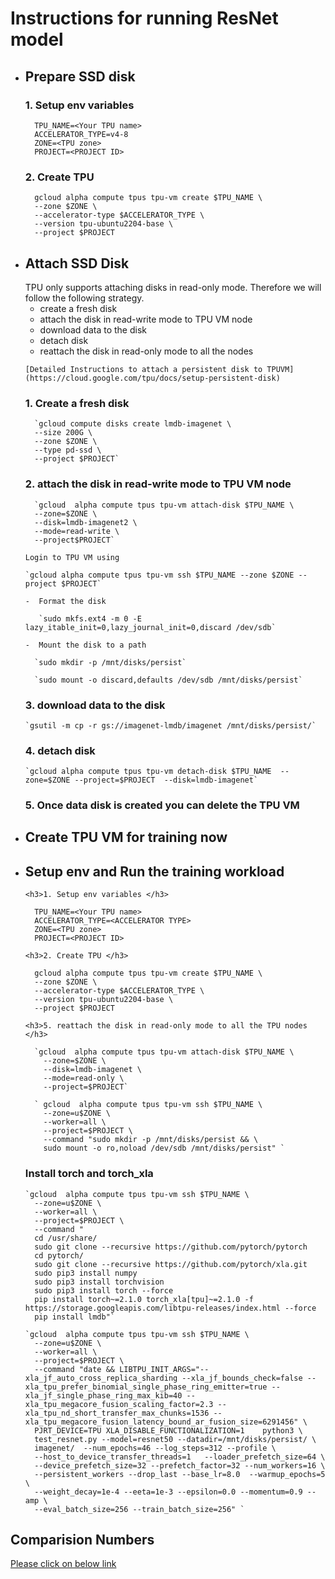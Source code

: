 <h1> Instructions for running ResNet model </h1>


- <h2> Prepare SSD disk </h2>

  <h3>1. Setup env variables </h3>

        TPU_NAME=<Your TPU name>
        ACCELERATOR_TYPE=v4-8
        ZONE=<TPU zone>
        PROJECT=<PROJECT ID>

  <h3>2. Create TPU </h3>

        gcloud alpha compute tpus tpu-vm create $TPU_NAME \
        --zone $ZONE \
        --accelerator-type $ACCELERATOR_TYPE \ 
        --version tpu-ubuntu2204-base \
        --project $PROJECT

- <h2> Attach SSD Disk </h2>
   TPU only supports attaching disks in read-only mode. Therefore we will follow
   the following strategy.

     - create a fresh disk 
     - attach the disk in read-write mode to TPU VM node
     - download data to the disk 
     - detach disk
     - reattach the disk in read-only mode to all the nodes

      [Detailed Instructions to attach a persistent disk to TPUVM](https://cloud.google.com/tpu/docs/setup-persistent-disk)
  <h3>1. Create a fresh disk </h3>

        `gcloud compute disks create lmdb-imagenet \
        --size 200G \
        --zone $ZONE \
        --type pd-ssd \
        --project $PROJECT`
  <h3>2. attach the disk in read-write mode to TPU VM node </h3>

        `gcloud  alpha compute tpus tpu-vm attach-disk $TPU_NAME \
        --zone=$ZONE \
        --disk=lmdb-imagenet2 \
        --mode=read-write \
        --project$PROJECT`

      Login to TPU VM using

      `gcloud alpha compute tpus tpu-vm ssh $TPU_NAME --zone $ZONE --project $PROJECT`

      -  Format the disk
         
         `sudo mkfs.ext4 -m 0 -E lazy_itable_init=0,lazy_journal_init=0,discard /dev/sdb`

      -  Mount the disk to a path

        `sudo mkdir -p /mnt/disks/persist`
      
        `sudo mount -o discard,defaults /dev/sdb /mnt/disks/persist`


  <h3>3. download data to the disk </h3>

      `gsutil -m cp -r gs://imagenet-lmdb/imagenet /mnt/disks/persist/`

  <h3>4. detach disk </h3>

      `gcloud alpha compute tpus tpu-vm detach-disk $TPU_NAME  --zone=$ZONE --project=$PROJECT  --disk=lmdb-imagenet`


  <h3>5. Once data disk is created you can delete the TPU VM </h3>

- <h2> Create TPU VM for training now </h2>

- <h2> Setup env and Run the training workload </h2>

      <h3>1. Setup env variables </h3>

        TPU_NAME=<Your TPU name>
        ACCELERATOR_TYPE=<ACCELERATOR TYPE>
        ZONE=<TPU zone>
        PROJECT=<PROJECT ID>

      <h3>2. Create TPU </h3>

        gcloud alpha compute tpus tpu-vm create $TPU_NAME \
        --zone $ZONE \
        --accelerator-type $ACCELERATOR_TYPE \ 
        --version tpu-ubuntu2204-base \
        --project $PROJECT

      <h3>5. reattach the disk in read-only mode to all the TPU nodes </h3>

        `gcloud  alpha compute tpus tpu-vm attach-disk $TPU_NAME \
          --zone=$ZONE \
          --disk=lmdb-imagenet \
          --mode=read-only \
          --project=$PROJECT`

        ` gcloud  alpha compute tpus tpu-vm ssh $TPU_NAME \
          --zone=u$ZONE \
          --worker=all \
          --project=$PROJECT \
          --command "sudo mkdir -p /mnt/disks/persist && \
          sudo mount -o ro,noload /dev/sdb /mnt/disks/persist" `

    <h3> Install torch and torch_xla </h3>

      `gcloud  alpha compute tpus tpu-vm ssh $TPU_NAME \
        --zone=u$ZONE \
        --worker=all \
        --project=$PROJECT \
        --command "
        cd /usr/share/
        sudo git clone --recursive https://github.com/pytorch/pytorch
        cd pytorch/
        sudo git clone --recursive https://github.com/pytorch/xla.git
        sudo pip3 install numpy
        sudo pip3 install torchvision
        sudo pip3 install torch --force
        pip install torch~=2.1.0 torch_xla[tpu]~=2.1.0 -f https://storage.googleapis.com/libtpu-releases/index.html --force
        pip install lmdb"`

      `gcloud  alpha compute tpus tpu-vm ssh $TPU_NAME \
        --zone=u$ZONE \
        --worker=all \
        --project=$PROJECT \
        --command "date && LIBTPU_INIT_ARGS="--xla_jf_auto_cross_replica_sharding --xla_jf_bounds_check=false --xla_tpu_prefer_binomial_single_phase_ring_emitter=true --xla_jf_single_phase_ring_max_kib=40 --xla_tpu_megacore_fusion_scaling_factor=2.3 --xla_tpu_nd_short_transfer_max_chunks=1536 --xla_tpu_megacore_fusion_latency_bound_ar_fusion_size=6291456" \
        PJRT_DEVICE=TPU XLA_DISABLE_FUNCTIONALIZATION=1    python3 \
        test_resnet.py --model=resnet50 --datadir=/mnt/disks/persist/ \
        imagenet/  --num_epochs=46 --log_steps=312 --profile \
        --host_to_device_transfer_threads=1   --loader_prefetch_size=64 \
        --device_prefetch_size=32 --prefetch_factor=32 --num_workers=16 \
        --persistent_workers --drop_last --base_lr=8.0  --warmup_epochs=5 \
        --weight_decay=1e-4 --eeta=1e-3 --epsilon=0.0 --momentum=0.9 --amp \
        --eval_batch_size=256 --train_batch_size=256" `


<h2> Comparision Numbers </h2>

[Please click on below link](https://viewer.diagrams.net/?tags=%7B%7D&highlight=0000ff&edit=_blank&layers=1&nav=1&title=resnetnumbers.drawio#R7LzZtqNI0i74NHXZazEPlwIJIcQ8wx2jmGcQ8PTtrr0zMiKy8q86fXFOdXfFihWxxUbgbm7D95mb%2BT9wvt3vUzQUSp9mzT8wJN3%2FgV%2F%2FgWEogVHgP3jl%2BLrCYMjXhddUpt83%2FXnBKs%2Fs%2B%2BIft61lms2%2F3Lj0fbOUw68Xk77rsmT55Vo0Tf3719vyvvn1rUP0yv5ywUqi5q9XvTJdiu9ZkMif18WsfBV%2FvBlFvn%2FTRn%2Fc%2FH1hLqK0f%2F90Cb%2F9A%2Benvl%2B%2Bfmp3Pmug8P6Qy9f3hL%2F57Y%2BBTVm3%2FDtfGJs46cSbTQa7nuYhiRXy%2BX99P2WLmvV7wt%2BDXY4%2FJADGPcAfy%2FYjKm7LpqUEApKjOGv0fi6Xsu%2FA7%2BN%2BWfoW3NDAX3BRUr%2Bmfu1Svm%2F6Cfw%2BzfJobZafnnBpyhf85tIP4Go0D18LmJd7BsbMfV54%2BeMq8scV%2BKhoif6BX74%2BYsLQvf6B8aXLaeYbed5f%2FQX8US2nuDkv8FMD%2FxFO%2FhKA%2F68l6WcI%2BGEpnOZmuCbhr3h6JTk3zHExCZ4X7mHUzqVjwyS4ID1RaKYmqE2AWYYY6tTRXip130ss7gTRSF61aSCoaat3ZRHkwyYe5T0nJQS59e%2BrGR1wOTDuJB4xz48UVdIvGXwGV88WXq90NtvxE8dX3cv1md3PLGZbfdZYEu8wXPPDmQE3k10F%2FsXjkrleLvzF1n2Lf8M5XlhBgLO7hD0DfnG5Pu4Xx7tcuMtelvCOi1JHHGdcLvX19pTB59djN4PL7XK5W8rlNYPHcdX%2F1mfIgsJT%2B3lWdefEDycYcK1GwCS5yKI%2B0hJE6cS7rmuTeV2ZkyH2r8uIgD6RDcoheNXNkU8oe1ih7q9Ya6dbt3UpjZOd39FkmCNN6zVrPEWb46Z%2BiNPYTIJXhNpH%2BBzj4CnHDeTXg7vmZBgEb4l525ZSYwgEx9syy7SHNOP55i8YSpU%2BiTvcPm8o8G3nBm5c6XOowbPws%2B%2BDXJFxuE7WOecHeSL7%2BbXwSHYmq6viavT1YvB3HJb6JE9yfu8C8BZ13LHssqkRmDzHDtPMGy73avKrnoNHUCfUoGTxYhb8esvocYi%2FHuPdJGnuaFbPmiRRbkK4bRidT7LSiSn4g2Yj4j7RuJfX8q77G9ZqvtzgOdnGQ5KtbTOM98Lw2dD1dfCGlDI6M5gTQXQ7UWJJsmjoh5bG%2B5eIOPaZrBh11uTXvIQsSkqKdH2%2FbBj9nCyX6LeHbIKVfRNZCCUcPpIKioS5Xs%2F9hXc0HefrpkvJ6TndTOHCg9mGPc%2F8h2NFzdfs0SmWau%2F2SBpjpOCXMcxLFyW9ZvhI0T23eJM7NDuaYnrPMExfpc%2FYQ5e0PespTxLgf75k0%2Bj5Ps6vW4xSWdVTovlqlPBr4ODvkq8sTqKbmCTQtsJlXbeNJdfpfICPtDqiUObnEuPQQg%2FMp1OPIggjoukHQdMVv0ElpKgOrIRQ4%2BiybamzNqeGGfeX4%2FFeAleOJtlt9buQNx71mh1om0h6jGq8SeYum7dpWdPJQ5ZZU219fpNDBZtLB3xvxXVdT9MVITC1iicoyw3fcujXRf8g8svqGcaCs3gRxSp%2BrusKrARFs4RBULzziNe5kpXFPctyD%2BVXolbDigMZxY8TU7NcV1XwQPR4ZtEF0UPylfkRadpn46ZZ5DN7PE3DUMv0UGMxrd5N4Woeoo9zr5ePaRPiaI1IpcAANFOGMvKgVgZsMg1EvK1ZkgFvzJn2VHuysHToKuhPunyNlHk3wO0b9cTicIGOD%2BlChi5l4SBmHcQY4dZ24s7kvvse1AjYdDk89iZWaWZDpZY9Y4bMvhbv6ct3q8TjDT%2FTeUFFsUk9KKPZZeFylChUufe4Z1s8zayTx%2BS9wMhkdMOVTtYcGk8lf%2Bs0tEko1wjD8UnqyNaYSZ9QMTcGgZQbNC09u7ijj3W6qZnD0K8joNshTDNqMcXmut33HBgy1BIMJzXGre4fY63DF%2FAPGw1%2BtpnRrjo8UvA0h29FnZVD2q%2FX53oH4q7ATG6EDOCzGNPrw5vSFbxzHMdtBrd57aHQNEWNm1q8kFjbHNNKsqbTsKJV%2Ba3x7fXmPpHjDCaWqu6Vp5DkHegzHBL2Xg4r5fAjJ59bDVSS6x7smsj3ZYiCDlHl%2BFWvvnXtTU8xfG%2BC9gZFIqybqHQP3ZJ5P6DkEnxxrVBKy8HkOAs4wHjTxTOhvJz04SQ5Fs40Lt13y5gIna7l6m8TzZB3yc%2BB8sUjhHLCY%2FHoOCBtOYRPpJSKgJo9gd%2FMWXh5JxpQ%2BVTrLBna8NUUqRWJVRPJ%2FAPes5AU9BBy%2FmKOl0WG82jKLWI9X1mpYonviRgmZydGogdJcRp64OCPkEZpOO1y7INvHgl9lmW5UqwkLjZPDtqtu6%2Fca5CfNng%2BDyfH9NLKID0MN1glYPCSrV7jKSdmT9Zo1Gu%2F12l5o%2BMeIpjLyj3z5XLasvDJYX%2FGDiuoqj2hAFXwao2RPm%2F1PUtlbPY4GvJNeHZYoMdGwkHho2E0nmsNyhI%2B988apXn6PhzxjnC94Kqvw2JHB1Xt4QxxGGzkaPG25RbVyTsZzZk%2FbOCzOKWHujaZwBCb27UFKsIataXtydyYjXmya%2B5LGnuUGk0eK1xifPdv9sYdqTnX5sgffo9tZpeLe5nNE0VmcYci%2B0NPMI2b8XgCiyY%2BvRIouK2EiVTtodjh%2FuAuOK4wNFYQDXQG8LnQ802fyEVCxEKyup57Tm4SKbByTog3bKVJSZJpIDA8XnCBCZ2zkR%2B57x2%2BTm1TzRtbTUWMRaEfW9I8MpYwoyBju%2BOhcqLAF66%2BGaw36a4mlbpqZCg9gf%2B469CvBCvUE19BMh3GNZJo2Mx67e%2BOTqDpY2JcHJq7ZRYh9MFxTuqqvsI3myxPxaK6pQ9B3AcBgCTpXqnqh5CR6HroqrYcIZa9QrPqXvVFSgBMwO2%2BmV%2BobDS4erl0pr%2BbZqC0rWMQVDTITPJy4gHFRb1HUtEpKknpUHIkq95O8SOrHiTlzDoZAO3m6iKTH7tW5jAAmTAKOMcjLmRLJtJQ7iqCArhFkHc8nB0%2Fny1VRGQpwffXQhy5TCZVnGRzz24ahDcnnZ4HTyW7c2DJcmjWBg1ODXIo0Ph%2BxxinmVeVDSi6EbjRO2oUHz1Mx1PPKElUs5%2FaXB9PucylO5dU07GwNU44Bp6LOlMHK058JLu%2Fg7B5T4dfEYI%2Bkh%2FDkIsdn3Fv6CtfXSU7EvtpGNNkTKHFm2kyBwced2XhsFVb136QOBDxSezhB6YcDvWdzM5eI9PSog%2BfJ1MH4wsJNZVX5G2Nk0syKSiyKN%2BeSH5Jss05AF7WAgkjpRSo93KXX%2BKzjgCYA%2B6httcr80i%2BooZyxw7EWE1mO9BVOhp9parlrKQcT0d%2FJCde1%2FsvO3aS9PnxTcJ0J1DFFmUpSNsjdFGMWYl%2Bbcoa90W53DCGoEk9pUIeZ98jy%2BoPZn3F1%2B6cUgw37yjb9J0vQ8PMCVNKJ0ApaVSPu72mnjcJCBI9FO1UbPUMIPZNAogZzJKGgKu3NnFeNGPtpLwhdx3PU58h4eKu3mGjikzTRA9ceB6xdtvdhsVGHITUNteb1tqS5Li4GyjxziLJo%2FOBqSmSW0wtgA4k7KaW7VLS0wBKpe%2BWDp03srBpOCQxQ4jGc4wvZbWW9VNbfWjSo0sAjeS0RqBan8yiqW6L0EZqZnaqalPlgkXg6hNkKW1vgrTpdaZ%2BYC10wyBESMcu8x3qIfh%2Bft%2BPVPKpu37rvI8siY7OHiuF4gDRX2cqnYIXfdmfMB610pJETLich8yksfxxLyrQJkHbrat83%2BNKLmOSnjXLaoV3BBWdIOa9%2BHp5zqzL8mYh4cpQZHszrJ64sa%2FWV82YC5piJBiTJyRhHtaprN4kNl79pQbu2JI7jiUmbq6CKE4psyBl2bl0XZnSPSXI8LnI1SDgF5x8L9jW5GaV9hfkI71Vz5QSysASn6zPECAgZpT1fNqDS%2BlgQcc1i7X7zdj4ZDBrea8sh1KPI%2BEtfCVjLNlY3EmxDHz54DtqddHQf%2FowhtomXBAV3%2Beks1ymMGnZ2lgzvAvCCCS50GuR5u%2FnKVzuh66PWg%2F0NCVGtIlnpoQA0jtYPDgMjNBrGP1KkkVs75GytJJLPk%2BZOstJprCqOd3JuK8BUuRt0t2Yu%2FJj4E81aCH23b4QzAIxGX1POjC%2F5jBnoZOuVb%2F5dUR6UcbulDX7%2FkIWFu3IqxEaZ6TL7O5j%2FHoUmJa%2B3UGUmsurXPrXPKcHe2Of8XGGMy7QRJtVVgdRR4OO62pi0fYy%2Bmav6obd2HruTcfunnmK9NC3GL3J6gdNg6C%2FrMNmbxVBavWEX7crv3UQzKHyZK8rHqE5DvWqjLdDXZlksqc7lgxpp6Qktcbv0x5oH2UTv5nb5irU3mYk02G%2B%2FAfjid2lNRdalwMEefJbbUv6g0r6Tjg8mTlQfO3WVTfFC%2B4j0Ou8S0%2FuiPy92N0KbLeE1huB0CCj5H2WcPas0EYZo9CmvKqlpdmDMESl%2B4OQTLrAHCRZa2OhXw9lrQq7N6za8YHRpjb%2BGL0ylFcz5e1XS09Eo01iD62sawcyHBgXOh2kxqSnvi1Pudge18Q7CPyWB2XazaO8jdttYHGv6qtZLm06xUN8ZxygUueJYXcN2%2FYTPYC8NawPn5DtDYQPoBeqfrQsXpORIliaIz1mK3Scdah96Z5%2BeIpZNjVJPMQdQB582TkDoeIgYEI%2FYgu8peThDjiQzyYl9sTyW8gnNUa%2FJra14oolwHd9oqG3RA%2BTU6mZLyuOTVbOOxj6K4Vglkoi1qRIpXlSgGeq47s5%2B0E%2BlN12iioP1M%2BrKaaxZoRNwue87VWurUZau1JyZM4H%2Bixswc8GGZLAmrgYs2ZcOtzFStnUyIn3%2FeaoN8HdzBahqwen6T2bVd0QhtO8aqbyrijVcg8SYCZnOVmRJmW5JzOTFnq6hg7PhHSm2rMOLrj%2Bqilrq1XxgAkBrjRFT0cqRPO9Lk1W5ND2jELrNIOk7H28NMWPjgbLdr%2BayFg%2BU4ihquhpEqVAYDbweHr3fBE6pVjCUSOq2i30AwYO%2FOlDzJ%2FuHZk0InmzgCR1QLm4F%2FZMKwSQ05plCUmzyMimKY8gF5oozTTfz1xbTpWlCSIZryU961aduXuMB5e5iU0uDJIhqaHwlUkzu6BUZvHB6fn7%2FYYrM5G3tIh0v4fewfcKUsxfXXOe1eMWI4mWNEBsnYP7LkTUwF5v4SOhwqjMmVY2%2Fe39NvKFmV5nmCKhSDJ1buJhkizq7D6ddbpbLSaiUmpa1EF7cqssHZ5XeREcVjKK0jrGeb%2Bwm1V57kofshLQ8VQ7DnALFXmo9W0xmPYeJIZrr56alOuhDEFpiLE2GxjdNkvm0G6VA5rFSQiMKacM3HQGUb%2BTa6HShcQGbjIVOH06m7eCLOUSk0iSeBeBNzc0Ka7mzl6f6w0bEmKz6%2Bjd5TindFQ%2BVRBzxcXZytSt9M%2BFfAvNtomk%2BoTYgl%2B6CZARRNB4AX1dnCdFiJZzIbmbIPT80whuQi8MRnC593fODC7PXuDM6FLWd46LuMi5X7jLhaury%2BOTjgtgOg78uUc6%2BHS5HNzrk44zlKCf4S%2Bu0v1lOJeLdNl5mI578Irj%2FT99Br%2BP5QoYEJlGTKSLGKNp2uWi4GJp6jqCIIyPTeEKYCDFZhNYSZLNYyRUsEih0mzryPodBFK44STbW%2FgTPdjlDoY08qTrYrwqVng0CQeJrGe0JEuS66JATlVVAXEduTQgVChkEzvt%2FTsMV5EvoohcgQPvKjy2JcjGfD%2Fbcx23ltft8tIGKzVcz70v07jXRHK%2FFtBQDjJhMCbLlVJPiSYEsKYdppkgojsHKAV%2BrVxixyBJb7sYZjHTqBsv7SY3Jd4CD6nL9pErrffcvDcRKi9DwTqAu1QSvj%2FkMYrjXshOZzTQT3HD40p9vR8c75HW5rM9Bp5o%2BNFIvYXxHTyEcPEGl8jbx83SFWrxpji6n%2FGCUAruj%2BhNiruTZPmeobVqUGiWYnn4muozx7Y5JhYwf3OWHoFhIL0GMYLHeuMUX7DJHOqzo2lZR4n%2ByWafzN07UIBICR28Q1lkD8WS9CjqTgPeZ2edLebAqo%2F14gpNcUQ5D1aUOgvnvSdFCMmKfi2KLAGc1GvnWDT1IdrEc8Hi5205lmSLTaAtz9fquunrSBLElggGS4GTn2v6qvlWz5l%2BxEazEmV53o0FmCyGzkeuwwiGLLIVrFMPZq63p1L427z5MoaANeB7uXH9gENJUhIEyPWWZzmuVXXSEQvpUY7vYaHh%2BSrL5oLJV67iekC07QWD8%2BaIT455YUZpmvVfn%2Flw3hEbzJsBJv689Pz4Pk6pPs2D4YHe9%2BXr%2F4SV%2Fb%2F0GZ3ciTBwb0qUzHHl5X7K8eymP9LyGl%2FenHN%2F9TOpEIOLqkntJxX2Vi4u1z9lzdLw%2BWZdXrxbAImvkYpPvXExnl7xvskrJSHTw%2BCMyCrf9XWhSKR%2FXAQj4suzrsDH2%2BtxaYKA5%2Bm2SinqdrnxzRj3PEzy4dHixXD5dbF9XRRNAT7arswPj0WRPoKWvi2Ucrf1O6tt%2FokcgaLcZ5%2F%2BYgOTHPSfn5HYKe40%2BpYuAfd0cEdA18rsGfzZWJs6NRh9Ko7vY8eHiFOEsazwmcq7d2TbV8%2BZrNmMjkIdIFvPQ03gDAeM5BV8qj%2FzHtb%2BOT0rD22CM9Gul3enkC%2FWdtC7kaungbSiWO2D7wqrPzV0oB5ZmT6P28W5t%2BM6X6O59WQtj4PgvencG4lCdYrh3PAK5lra9%2B3KDfbffJuL5jvPebE7uplA%2Fu5xDmyUmc2VMSKsWYVyb8B2VMGNgzuQrdImeR6HXRioP%2FsUAfiU5%2BDbX%2B8LVYwe0JFticRShtuEnpJjbg%2FCMOrys03GoE%2FXBICj7d6Lqmoz4SruDVUrr5lj%2FkTuwJBjoVmcGIKNKF2NSv1e9SgegRaQ7SOW6iOP7%2ByBYssQKfh3olXVLaSVR2qdFGjXfzOXb99yb10Qt7pMmv%2FqQ8aPD2mpMVnK0yO85ap0U2e9XhdXGscnzfHt1Z2ahrrlTrX5l5p73Ybry%2FXumq%2B31M0PIDO1tcYEHvZqOJ7ySjdfabjvj0md%2F%2FmtwAfOc%2FGNF%2F9CGu718HPkHBwD%2BFZEEKqHGAMJGt8fO0n8QysN4g4o4o12kcelVyUj4AX8xywBljg4jE0O5%2FtjeEAQzCa8cb9YtcYV6WlqaMpfnlcLoIwi%2FU8dbyDmOknnAUKGuDo0uAIBl8DWWigul%2BzzPYQNzAu%2Fodo6TK%2BSRiIQBEzxM85QER751SYQ5%2FEe9Yux0n0ZPCBg1rr98bIL4Os%2BczdvhlExrPgyX9uln6ULnY2PFyeS1HYpuD%2Fe44D36CeaFfyF%2Bfijgej5xz0XS5a%2FccRnvvZu3d436IOE4%2Fao3tDDKR1fy6%2BByeTb43tk5v%2FnRya4YaDhwZxoinhtLPkM4wUj0M2fUKqwum2is4qrz32zJ5RhlfZ65Sbha89c354uzFfJqMWu91D%2F%2BU38OM0cRQ5Nd15FUVS1IRMlb2r2Ae5lDUUaK1isKJfZlytbPRO0ZdczDLcJoeJRJrPVX164RD1a%2FqZXA2M9boTvLUYnr%2FUNRAxn9eUeWWYt1jpva89w7QR0OdKxHcYEJo3itugVTb9XrsLiq%2FiHh5VexZWg8lvJaQI6OdJBD67vTyLMoBZu4FChopifaHQtXu%2B9PkJVGWY8PijkavbIIVs4xJArnm%2FqS7lf%2BRIx844aPBT4nrF8XKA9ZNP7YfhFOpKX8QZwV2W%2B9s8eWNp72rp5k63aA0Isi%2B4D%2FJy%2F16dWQQJnr3i8vXVl%2BuChernZnCW%2BYb5EFXhFnrzedcr4xT%2BxacMntGW0K1dkORgpcsKNV3a6J0H4OO1OgDE%2FfWKR%2F4D7AHOk3pHW%2FEhTxtRaoU0C8R54HT80UmRjNGbAk7XGGt8kf3qMJl55hp0ACFcCTKvyeG%2BOPTjT9QyMZnUmmLqO1NKqpPfAE0%2Bgvjt%2FIwEQXst2PcSOJMNcfT9uVzaTFUBfMUq9V3Tkcs%2BI9iahqWzIpFkWYOnYw5bWZiFEaZshsgU09d2WnI%2Bwjlimodgcq4K6P5KnsfLdTsxGoWYov7btwkKIiu07igpCqsNtvOfgQeS5rTHcLBYouJs4gRGYYGWbd5rntjl0P5KhbXyQStOSDJUWMYyVUeAAQWEZq%2BPbrevQrTHVvKHIDLsm3W%2FWlUYorxSmT2q2OQntyfLybOC%2FakDlOsZNUNtcE2UEbgyRfPa8lByYxmYA00MukuzvlMLVhfyr1U9IMnUZQAnsJsfO6smqoBpqh5i3G9yT0E3iFsjvbLIvtxFbJi%2FukadAKe4F092bcQFG6PfGa%2BOIbRai2buLuWVk9WD9JEXw%2Brcq437c6pELM7W53K38YKq%2FjkTGSo4LrNfPK21%2BxYhftPMhey23YHSsduI0jllsGG%2BY6Gvewff%2BRMKGYUjWON4V1%2FTtP4fyt9Fcpy94p%2BnqZ%2F87Z%2BoqP9mNilqp04chzKKvyhTPT4RjDH7yiYa%2FKJdIaa1H5JErPdkzm6ZABZMsu%2FNd6FysX3ze7SZP6rKuDMrQ%2BJYrDMOy5Mk%2BWF6tAqxdptjrFodHlsdf5ngdKqx88CTvdICIvELweuRhiIWjJXWqCw%2F7YhOM%2FzBK%2FfJayV%2F0Fs5RkvRYyvSQ5X0urpFSo43b2ykYVa9Mo%2BJ5dBos8dbk%2BGwc0vN3bZkolS%2BGyUNdi7mvtfvT%2B15b9LijsVp%2Fdk67hanvlSHEv2nMqzDh9kZHTeuFG6jgJ%2B%2FqisNDzH%2B7%2FynzhvabVhccf%2Bys516PbsuY%2Ff3OdLVMMu0psTDj1l9u3fCrrXAW9p6mrr1X6knW50n084ZNrICpVyO4x2rbOp7sDrVQsln8IL6ss6tYyeGkv6zbQ9H15YWoZ4p7ZawXbyQOlynC6u9SmA2hF0NsEO6n%2BPhaokBC3%2B9X00KCP4AoccTAk5Mb0NgsLg%2BKOnjC53YUqfX%2B2V%2BNnyI1z%2FQX3xupL%2BWMZoIg3u8zWU1o0VS3fr02%2FfoPg7lmAVk9aFHsD1ezjU%2FiarE3kwMPRTLuzjOPh%2BfdLo%2F%2FGSXAd3vQp%2FWvuz7XqZdefosJiDOIcff0K6wJ5taS4pf8q2WpIHyHYR97CGoQiYYGKzev7U9xUEQzoDnB7Dw%2F20b8g%2F%2FrCLaVfT5m32VA2E3d7BWLf9WJ94u7oiaYElQfl7o9ru8Pi%2FzZTvzl8mGAudZlIPozDFLsKNbKCJJpZVGQg22fGMrcutUA6tmXl1vejQx%2FEwAvWefR1boW1rIMdarhUQDrqDBFHstyXRU%2BS1NJ%2FhsPlmY8x5E9juPHiZwSqbeV0d9o%2BcXbf7GQ8AsFuGmahh7rygVOo2TsqyhYeBTTQt77fUbWQajoEnttqWmaIiM0%2B8l%2F9Au6F02Hae7F%2Bx0b%2FDN5yceLS2OCyVQ1wbXTf%2B1ISf6EDwXauKwbzx8MgqIkPaUtFofbQGmVcTqX8XdLkXW0S8aHZGX0fq%2BaYxDImVq36Qxfe4Acn0CJK8Wltk8dYD1mGcu%2FwXJX3q0m%2Bn3Vdf0OZphFAcZL64%2BMXx4dZHaGM4MjVKrLUb8dMG9VtL%2FLdm2CQvPzxyPIggEguB3IOnlFwxh1kt6SfXS9VnuPTOPxnYckZfNn70ihoxDeKxJoIWbDapAeCH7fHdbzu64R8mXD79uDIw9soQFmoRecPoMr93r3%2F%2BMTb%2BVz3J3JXStBt57rW5sAOgOjLuZ0R3D4FBpMqjtZZAqKu%2F3bmq0AOd2LF5FGzRBDU%2FVLsRD84ILE6nwgS%2ByHO%2F7wnnkPAvr%2BJ19GwAvxtgd3kY%2Fyg%2Bb9Pn6EWAWtdgswIz1kGqd2ZHIex3I%2FQ6XTPc%2FLQ530bWj%2Fj%2BckjdF90QPs%2FspjtgUQ7Z1qdDQvZZFvtLlYt%2FDniLRFu2ddfAiKXHfnS3yG%2BxyxwjKf8icVDFaOonWaaaW7tuevWZbf8Ak2g2n7JT%2B%2B%2F8RN%2FnYlBZRllsYhY1NAYe73b3D347gJeUKq7ezFOvJY9%2Btv2jv2Xj8BdK%2B0keIHMIdq%2FRonH5LrrlyRjOXPyESgDAupMmR%2Fuw8LYZxC4fRqT4AbYx%2BDo3BFeP3d3huTF4TXw3J%2BvVtyrH9y9%2Fiw%2FhIPXx8e%2FjPu0gHNIh%2FUT9EbUmDAlX8e0YP55Mb%2BFa56Vp9s2888yBU%2BbP5fR%2Br%2Fjuy%2FI%2Ft3RybH03ucPz6pgQk37%2BmgbB4zkXL3dHBh6aT6CAI12nxYkEceXQ4d2eguxin9Eqkh6ve4xZcbq1IXrLJYTOr3gPjeHgL4XJ3U7jzjLy%2Fr%2B9b%2BT7xVsW0HYKMzlUK8ADAilfgeLmEjIKWHTa7R%2FfUmmEh1Tjwj%2Flm2IEN9Lo2cp6sr%2BwPEuPBSGMxRW6GukDMW8xgGIgNy0Nk3oY8Bob%2Fcrnz7Zx745ziPd6QbPJBASZ6zP%2BGRUE0TOiKnQ6WaHNso%2BK9j5LLqGR0AUIxmruc%2FjTgYxTynZ%2Flv7v0Mcwd9NKz6K02hh7huMzCjGkS4tlkxFzRiYxvahfF7nrVgRnO9er83LWqLycbUohehuw%2Fn2VNEe8UQLv4bPku7yVf2HHLqxrDaFdZUBsg3Gs9N3sPQZQohxM9pcoi8egdMHQ1X4KPD%2B5ZL2WcvTXr%2BnKuycH%2F%2FX%2BHebUxCUs8OkL4rXedWnXkyf4cn2HHmnxQaguUczLQUf8HXfPk%2BKq47i4Pl9dX4ha29YK70X7C1W%2FbJvv68dj3D8fT6SywzP%2FnR394L90N%2BtohPvtX%2BV9j4v6P676j%2Bs0Z1HR%2B5j7IesPDrvfUhreHC%2BXnjv9tfPIpnxvrXyCK6Bgbuv988udn7dljj8wc3UFGBNKXf89vPqWCqcIRZnm0l%2BkjkKuDv7M29rPlvuWtxevS3%2B9WGpXU4xkAfmq4Kdr1cVOdKpo%2FfY63WF3k%2BIU%2F7XCnt9d78Da8mo%2BT%2FIrOJI45Yfb0RNvZCuCkk36032aO%2BAvNI8QlhMBMwtvF6FcMlqb7IPTc79yta%2FzMUjsYo3ItFgwc%2FErmDLtGH9updS0ae0Ki%2Bi6XtORzD%2Br5cXvzAvVL3qrZnENygG%2FQpdkUnHL31HTELlws%2FgpX5N3rAxBR9Lv5EPQdOAVSdhlmJUD%2BShKGGVmMkmIOE2QSa8BgsS23okEeHZZCv5EaXDDvcKnVjFNm23LK07Hi%2FmTe%2BbTd1xgFLrMnleuJIrXdWQ5M1zJtv3sOjSNKM4xDMPox7yU1gtWVocI9BNesVUs3HWR%2FPSUZpFo1rlshZA7fj%2Bs2m%2FiTVZVgjkfusTfxeLM2WZ%2B3X%2FgJEB2Hs3%2FF8W5BPF8%2B5FzBmPYUBYpDznisz8%2BlVg5iERss7XKfB2zDxREeYpXbtqIDvL5GrwUv7p0Fsmmh2ldikMIgo%2BMooYvG578UqqCssnd9N128vX9kbTtGwmzDuQe0VdtCXXg4XkqVxPdcednfyur4Nfe%2FhYlWg7TEYQ7hdX28vHtHnd3yzw3DAzxar4D6I3oywIg0KyHTjAj%2BS4zJv2%2F2SwywpTcB4GwJkgcYhyfwIl%2Be5FOjD2tgVUDTYuVMW%2Fo5U6dZ23bZqvu44TioAEEN6jQBLqHbfxN%2B3Yk85ET53MBX8JBJZHdFogNUZma0gL1iCzzxu64Z%2FvYlLGp2G69%2FWd3lC6nlbYLYQIDl0PN8BncDizvjxNSQR4C%2Fq0M8Nrgtz0vgfg4WKhJ40bDB4xnt9ufVrHENF%2BXQOcrEN4nUb51k2LxrZDXB11pueYy%2Fww0uPte%2BeQKSm31X16UNjm%2FEMGSZLmCRNcWOMNev66VCjqHI6yWHZsAG%2FtF6WeV5pp8nkb3kcRYTfIXbUYVfYJsI%2BlVzIyWS%2Fe77vwd4kRW8EAUXrDmVZoIcYRfB1v8BaYHD7ESdt%2BPDFdc3yKHZvAPOdQSfiGBZ4kHuvND4uFQarMe3txZ2vQ9ukIaaAVhhVl08SW1IC3OSg2fYs9mAVL0Z3Tp8GrWM6hRKArpVDOsG6i9hufYptbAidqciyaY3ZWeiFhOX9vpSJqy7wE4U8UiXDVzq3Dp8KCIaZCx5ue9j50qLx8Mmr%2FegIjJcq068cR89wmU1y37m78MADsh5S2jTPXBs1vaTwCu%2B2TXV%2FrN6SLwTT2hK5nSd8Vp7r0dnRvk7GlN1Yi79NCv%2B4iCHbnNQHrG361gGvHq9vf5rnJJ%2FB3OuH2L1eRlb6%2B0RnqPulk1SKfPpOxj2hFq3uTvqUMnvbkzFU8s6vM9bFVh9%2FWNOa4aqmZY6TsCiKsp2Y1B3SQpNkhnXkoiZkjjdveOpeP8%2FVphRSiKsCT6Gy9wlbF7k%2B2R0ds9ybSKJruOJC0de4%2B5ytuL4KOXIAv4WkoolkDYlrakmxJRqROUlcYAY3EpM1mWwwiH2WIYJ%2BbviTNBgigNltAPefy6xfr1A%2BSbwpoojv74GR7ruILjNgHtQHtbM0jW9xpA9LPnUjm65s4L0E4WDXkecP6s0hZ9Mpd0thw4O3bWqFNgSklkdkCq1hvzPhRXhKLbYD73KGlBGHTxVA%2FD05Hin7fr%2FxFrkpumwddo%2B7PiWfsDethTukT0CvUtOYZvGcamUOyz1YlEVr7VjX7bMqgF%2FIsiwPW3zlVN3ExhwHagxG%2FW5gaE%2FUInFZGuo67eZ4Q0lwRm1Jdfh3U2fm%2BSk9KM8wp2CXorRtxLIsK4U%2FQ50h05RFG33LyBN3I2lixRQaGZU2o0Dv3ju6uNqjxU4dMB0FOuDMstmxSOQivVXEjn6pYnUmmX7Hkib5tL1Rd5ZKPbhdYC5AZcXsOGS8Y45AiXSDbJaOlYVN9KWtRHdvzaJPyN3P1RMCegYhSpJkvsMuEpxtigLtRrE7mcqROyXwhSPms3ABIviBbhfME%2FGuri0aD24eSeJPCVeRTfJy165AtFDkUAFqmSSZm3N5kdL0Kfr6NMUp5nXxedpZTOM0vpKY1%2FuTAD2h07dxrMFOs5r%2Fji7JhiXz%2FcabuuIgDOt6Faw7j3SdNOK4wvEZlhPHR7GtPRdlw5h02Xg8fbhVJrwLC%2FwbkAS5dakobp0PoqxOHdN8L9z3UWep9bxIA6WhVo1sBjJmRe%2FccGCGC%2FR%2FG7R5z6WnsR1mLyNJjrzCRFsKzZ7z5hl%2Fa83AlRQN%2FvQLPDhCeJCeeDeNlV4WOIGVFd1DbaZMiQ6%2FPwcU93ruohUFy352dPcPW5z27KoZHiycDSQm1jqjp1FOcCPxP69e7m8qbKG0k8RtWwLKZiGWT3M9J5kOeZtq6fV6wbMZ4F%2Fu%2BwCHbFqy%2FW9PhkB%2FnDfR7vesb7NlAnEQ%2BXFKx%2FcRFd9ndPxxuMX7zwMvqD%2BOtSh%2BOuwCp%2F84aOP7kI3Xj0f%2FeQ4FJN9fR1H8LxxLgf3%2F9liKgb3962Mp4v4syPrtYE0VShcXaj3NR9GSK2kSLC25m4j4lACERkxbEBQk6pxc0l%2FlA3bBz511E6XweH8aoWlweX48p2mUqYOe2TPP97MT50%2BkBUiIhu1TaahJOQ7dW3DiogZs9xOJ8SuupQxLssd5eQNucOGHe8v5cJqBxhqfIyKeP46IaL6PiBi%2BjojgHnfji2Ic3xTD%2BUExHl8UQzLN%2F63P6B%2Bed10wWuKBByJjedpmZesGG2fGz1EN1p5tQuVNQl1NEbYs3WKe1QYPNUBMdR7Vez2m4droK3thou%2FNWG%2FddiTPV5pcaMC3zJ2kKF4k2c%2FvZTNNksdt9mTuAv0XL%2BpMpXX2srh4h6JumkK4FYUqrOLMfBGEAUCy6DiXvw5MCKeZvyjDZb5IEx4PgOqkZUkqvYCSRG%2Bff5Q3YJHhyjPDvycK24Zn58RhTG0XjRNKFJa%2F0KpNfoomMOSUEBqlV%2FVDDvaKxrM7OebfpKDTg3F2YZWkT7DqMvjlwVwMsZYcwF7YpagYg67RZtmaCJZQfM58aCYAvesizbKbsG5b16469v28o8v9gevXTLx1E80%2FNXpF10%2FzOkVt%2BfQVsP7c014zbdVHwMKP86RHjPraIBf8hvyap%2BeHGzAaeIADjFM0tkAWTbJxniT1lrBEEMfddaKnqrp2HUAHeVrDG1kXZ7BUx1TYB0P3AXe5OwVryNNp53l6y7qz%2Bs5J3iFGWsR48ab0%2FPSMzCysfVpxBik4OB7AIIggyatPl5y1fdqWwGUwK3anWXKYpk1YCRb8j7sL21i40HQw436OpQ7LV6hpwlg9Fc8uZFwftmoL4oV%2FbU8zC644AOfqOlCiD7XCbLBYaqaVqarzbU3EgkULJGQ5lG5G4vGa1QMKCUWSpaR9YRfdhgY%2FbLmPsRo%2BFFRW%2BzG8u5FxdmjpndHQxF2ybRh5sFTqkz2HZV3LBgi12PtztfolS6mos8xg9lZvodhbkdUbQu1w305Ip3YjqVarXjTuFcHqa0XW7WRIZdNITa7aMbRmb90JpcLMDbofZb5B7wLIM1ZNqd089ulYBowOF7prfb8bh9iXYdL%2B3KK4tnRJa1FHSvO8a0wcWS19zTAQrk4cZQaMvW4WPAqiwrH0NtGblcJzL4I2I179%2BpHlcnlcj7obOSFHoQiZ93myZesPJMPUne%2BSjF364bhumi7W2ffpMDSdfXi9RSZrCtERij5o9HPowT%2FgmTw%2BSzlQSecazY4M724TbHdjp0%2ByKP%2FkOwLGfaIRsYzV45S8vmIxzbdomHSAZLTN%2FIF6dg0i1WD2dzRfHuVjX%2Fa7DdgqShQ3CIQWyo8bwEZdd1qgV5nchZ4gRD7CYPksou%2B6TD4t8tV%2B16OsZ2hO6Wmp50D7IXuunCkwhfyUUCoSxidtR3SMjJKnQeUmYj9RXVqc7YsMswUAg16QUbHXRXtvFN6BdS8iOF3WFJwaG7vhnJ7kmjaLBPkP0uwUOuu4c0MYhjDp6WY%2BpnWjm91M8%2BWGZnmGJjW0j3OIvMZEF8SI1Yzi2BRKKfKhuZzCFMIzL3Kc0rctnhpdZuErATedY5hnEd3%2BFYGnpj88wpTQdevhbQCDkc%2FeIOjYPvkBelgoOUS8NNt8GuJ9utl6iukbrcdmk4ksVis%2FXYmTqU3I3Sp84HFKZ34hS7MZ5P0M51LNh9p1lhWq6%2Bf4IEHAWLsfE5Gmp3kjScG%2F3HhscMmXGTKJzdHCwSdUFz271JLNs0xJib%2BNu2jHC0wfWRPlipZu9M4kB0iqMGuLsJXrzVsXrU48e%2FeH97BncYiQA%2FDtzKGhAydxNT%2BXS%2BWmSVeaN1eEabMzTw6Dsrb2c9TCUe34lA4j7T8wyzQa1pebUYlgrK8j57GYk%2FGCHIP1NzAkKg5RX%2Fd6r7FmQR%2Bh6DiLvlp4yfr%2B4ADegEQ24OLbtl1hm417fzi%2BS6FR4YDAyTt9Clyj9no0Be1StwW5OuP6QAuqc7lbinJYiGU%2B61u2vG5mHbw8nR5W2AjGxAOPZWjsxNtmSfiayM4DSTU%2Bg1Tr7asrQiETNKTXwvqdwdYyQngYMwX61t52rJjZzaBYAdlMQi13QF432bTZYoAe5IUQuQ4j2CcO9NBjDFF4b1A6H1DkzO6jaND57MxvjCXJGbLMT3yJebatECKkTpfS6hgamvc53Icbbpt9yS8Clzmf8bEPacO9rq%2Bmy5aNTEGH21Q%2B0gZll0a3xtJ8m4i5L2DhyYN0Jt%2F8ZCSfYZxuhYeS50T1MHfTqNBvkHZ6itLcrjOzkeiWod0dhCPOFvx%2Bz86bv%2BYeAJOUtcAx%2Bt5HoU%2BRTTatxvo96gHpXcQoujfQfURZNLWYSGHnEWUb27882x%2FNbSeGxfG6AyzL1o8ryj7LK2w7ax7brFvRbUEH%2BTt5BjAyynzZDUujdk7cO4g3unDJ49B0FxuCPQFJJDHFy6bjSGeNo5y8r7rf52uq%2B9FDxtdnPjgdH4aN2i2Y5jIfrxWdE8wGadtQ08clE338uRjIhJ9R2WNXyWb8BsM%2BCc4wyswlnGB1m4H0Jk0illZns213r2l%2B0t%2FVcLntTpNJoIcK9w234cATAQS3ZRELrz5cvf54eHHkhgi%2Bt4dHNXES5CDIkttOm8fmA6FhWhq7NhjVhawfhlTsEGtNbXvQQX1%2F9J729B9LjtQ%2BviA10rN1AbCF2MD0i3TWNYzYtBivSYyj8FgcofPMMy9QaeOkT7OzSLdY4Hi5Mdl%2BcHOgf%2BM2ApJdaVGgMCn%2F%2BazcbmTrjaRh4%2Fre4mYKsBmQIjUVZAoT5NJwhI9mcwhZqr28vx2Z1LjUFvErigcAdzXSlnDWEWIoPqJR%2BV5ZAviCilJo7z4%2FtdgDPh5Nq7XKi1SRu1GruG1CrQH273O7kGe4kbYduXn1OeDZhlrChHR3uwBKW8G0tLbAY9NgimK8F68In25ZyMqBty5gyVmvRMl9uqMxQsUk0x0Sw6qCSADgvAzNllu0RDRmZdN%2B48wnBhO%2BwmKcjDlmzK7niO97R26jxotqhFS3sB4K1Ufcu4QMqp6tL%2BVSiyjHl0fzsSUEvaXHTpaKuHqHiQrONmCRDy3Zf9DDWbETuANbI8p41rAqir65cJXwqbI%2Fpi5F15s1p%2Bv%2BtV4s7YHVw760CuOEOQQk5ubIhXj6rdaZI3ri71g%2BpoQVbeaT%2Fgc32uzgH0%2FcJ9atRW8C%2B3nPctONGqxz2vXZwogSYB%2BYac1vQaKqgMrOpoVb07QQweK6fsIfiM%2Bg2BZ0KUz8pnFMJq84pt8mTHTVw%2BDKDWDWN5QixVQ3V0IcHOvJ%2Bkgr3WjWR9Ev5MGhNirSDOL%2BPCd%2F9qChbJ%2FMbkQJt1kPscF0FkSJu2ykariZUd%2F4LctsYRLN2jxZ6ZmxzBX3YYTIFhhyco7bWehDM3yR8seQbiuE2HJk0gSDS6RWmyFcLer23ERW0T8uHA6pYy%2BJ4VxIq%2BlfsbOZappR4T1oUJI67KCCu1gvPrVxgQcEjK3pUBAKqo6FLHgywqsInoexFkxE95fuYB8CtompbOf%2BqI9ZVcJAZbI7IG7GvXsOM%2Ffshsl0SFhFqh8m83jM66oQ7hZhQE4qYIP8S7m7dqDVqCFOxaYSqcbmqrjdtM3g0gnTLYqiEedTuW8YRqrRWGpCrckLoH2XhzO0b5i64V45cv8%2Fwky9tHY9bfOmUBscKn8aRpJKqtbaodZ1XT%2FGy0ql0Qz7Ql7m8YzVFrOsUGkPWHxCWcfcPKJ7MZVLaeYbKn9amTOrpS%2FtVu6P9ogWZ8Rid4JY%2FLDc4%2F2qu%2F2OUfkWz1jQZTQ1juMgQ53qhiH2MHf19e4Y3mSCvf2dBU7jGlxglDxG%2BmK1wwb4R%2FEmchFqpN6dZCLwe1Bn0y5XB4UuskXsCKrarmQ6nkBtiu5PrPHVED2P1FsdAZ6dv7femFxWWltPo0Q1eySWWMCMw1xvT1%2BMS%2B5WDc91Ok58pbTSCBLtvnvAA3dU82n81iULffleX3tyqPsjCoa0imIF%2B9DViDa%2Bd5STI1KtZb2fZu%2FoB7HSS8y9iOTOMzAU5KOLtfGweE9Ypn%2B73R4PKsnh8RpVsoTu8orTg3ASgmXRg9amsDt3ItR8qd6ue3ty1UBrOwLxtfOod3I%2FZv%2Fn2R5vVbJfWJYkQTCFumz2aFHtBKU2VKq0lqyeCb7ONgSezGpLibtasBGGG2KgRb18OH5wbxasDRRPu6%2FMNUVqJqDGBhgq7U0NMoUkSYbL7nnoPPF7sjZyhKljO42kDpshb59I1FBoOsIG%2FCfPNi52%2BRTOZBmLDonvzkmSPRFNvHaugCnUx2Fp2NWcseNhSDfMfhPAH99wlsKp4ZEU60doHnYx%2BAvTSCCYBg%2FVdtC0cC6XG5cB%2FRbaa7oBsgM3mQ3h%2FR%2BWAfpPfsbd1gIYRpdm0bxFWTqB9szLeVL6csUv7%2BscH7Bko%2B18BwXEi1K3grkEIgtbM5XZXgLjBT2ZxhXJsX%2BaPO8wfwIbME%2F5qwHzp7v9f%2BtuOwU2tnY%2BcFCTM%2FoycKO5tNw7m3y2wEFNwCPhkSQBMw4fhUGEj9DzGvVqIIJqeaS2%2BFGxPgM8W4vLFWbAxnjmx0O6HflzbIDbU7PV92VJCvMHb2XJTQYE2HUlmMGAG9PHcgBP5GvdtRYWy4dRaoCPlIPOmouLDIHfM4ZFWy27udj9uoNQDG6azUGKPGHLiDFqpGfZj3w7yMzmTIuBCz9mj%2Boel0ae7G5wH1%2FT9IpMxYp7Fb6LpnQniCaRKPczmns5qH2atTD0kqw4bJC9YirmpgGPRsut8CaUSOU3E6k8PH0CV%2FFUNhTxWh69nHQfnyAo%2BfpppdVRFTPD4H6mayMCThPn4loJ1V4XXUilgFpnJvssrMcfvq5p4gWj3H0O73WZYiQyPvKAMYz6NSA5unm%2F%2Bxnp2dpSXQLfoiaQIUr1kfioFNcfP0AMX83zCtw2Hdb3U5ZR9U28Q4V9C3QTLnGEzL5cGNgyRcOTWu1xnMb3MsJEmow%2BaUfdY6gd8otlixP6Aw%2BRMozdeyTJVBF%2FxUR%2BE0DkdwtRxDHkUy1%2FS0rIuOtLbUtz9XoHegoB14TgjSUsT2%2B%2FAvZYtkp3vcmvlJ1cQchrPKvoS3Z3AcB2jRpVKxcT8qTQhN6%2BnATxVXY0zhfI%2FmN1ptb3lf1qQ8H%2BLHk66a%2BSp%2FnPkqcG%2Byp5iv4sebou3%2BU7Gvpd8nS3tM76lDylf5Q8KXOqwZKnH%2B9%2BrWHwKXni%2Fix5Arb0KXmS%2FyzEIpfyv6P676j%2BU0clH4cscxitvgqCyfSFWhqKhWc%2BXC8vjpJidUQA5FTbEjYwH%2BYxD8%2FIK3rrep7%2Bp%2FVkiKNCE6Pv0vL0qx0JIo1P05JtJ8u%2Bw%2F1Op%2B%2FK5%2BSOmIXFaoexrua6nouquW8BZzMyR6qheXtKTbWe5TfO6O3il%2FFv0WpU122eFbWG2XHNWGEhSA4wK%2FEQeEh7R5Ng1iW2kFVJITSxHFcosum8opBlOmphi3Zh3d4K9Pif1hM8cevuvm36E1KNM%2FVftnuSsFO7xSJ4QIQ1huAFVPzZpdEwJFLuvJD6Lr4mTioW73eslvv6i4f8FA7CoX011fmB55TuW0CnYicwW20rb0UEmKLOJ1xpK2eKixmJhCuzyivtvQNN5F4bzL2CEADd9i9rLaJTLT%2FNJ8E%2FsU7vKuRIVvuRiR1YNNHC0m4Q19mUKrxsHuvmf4IIpeBsFVi6fIOzx%2FTkQZk17fd2wL4LUqIhhbYDmJ3h5%2Fa9vfpZD3oUNmiD5z4bvrNw9ZxFOGTgyJ3WJolkOX6OyN%2Fl3%2BpX%2BTfkp6uxhdb01b6dwioQ%2FVqknT8mHQ4Ii9KtjXb1mmPx48U7q%2FM85XJZptATSjJ53tEldiXfPXIQiz0ppGn5f1rBecizfFsW2EwW4FMaH9OTALyJTD95rylkvXU4QFSKfA4Fz7oBdSuM1haqYj2B%2BNQVo7ni9XUwDKtv%2BK0DoPc5yEkzskAVkb4akK%2FWOevTOrc9S1NYgzGRn%2BMwxvdphvgm%2FFUKjZMIgloyWa7Pz3W%2Fpl9NSdiPljpxoRSufbm%2F2U8FRtvMOE2nnUfGa2cBTvB4huVPXkHNNi4Mx8%2F5Lz4SqSKwqMs72z8FrvRXmx21JWAV%2FCeU%2FWGkDt%2FTX42Yy5%2BNmAAirTV%2BLQugg0L2Cn635O%2FGwn%2FlyT6NmOyKxb5MUVEuw10yuiZUsevq2pc1LcsfdzhWJgB4jYuVXywENkLzKWz5TVbPdWlIwaxI%2FdoFgOy0GRxn3XLT0nLfcTDU7%2B%2FcL54BtnPCgn%2FLA8CFYNHpO4uyFjvDKDcWfYnC%2FGnh5c8fLbwqimEYfmwZy9okybJNh5sUH7fk2sCWbRFIzGqdT%2FtB%2BKMtnD8WrHoIERf8spoAOR%2Fc%2Byf5wgM59vo3rTEu9bZhTwoPab7j7BotZbT4FDzfvxvOaNtCMun5NfXgVfPBb2vme%2FDwgyHGWDwi7mw%2Fpl%2FtOsiPpm7oEeWGnuklG1XzwaO%2FSaqfMxp1pxffzMVPEhl1y8ji3%2BwYHvoBM60%2F6xXPC02FLc9rq2csWRHvRHMlTd%2Bamj1S5HWXf7OCH%2B3aY7tOQ%2BD%2F3%2B1dSbuqSJP%2BNbUHknEpKiKgjAKyYxSZlFHh13cG59yqe8691V8v%2Bnv66e7aKqaQREa8MbwRflOAq2Gj7bO91kDAKWNPw06wrVym8i2ejWHPr023zW97v2GFs7h7Qm%2BKOGZ9i16Cx5tImkglVGmXcqaYR5vfSFZyVpS%2BLqwjtIQIDmN354Kpobg14%2B6xgj7apsm%2FlpvG%2Febe%2FQaRrtN0nXaGSgyjeHMt95WmDVs%2B3lm%2FI7PPRvYILTtVnH458dvNXidXyhX3g3IVHNlv71DTUKuKOlcWO%2F9XzdA8rJRhazqsbCYLlVa8ffkXgwyvKjawzRUCI4RvEpdlT1%2Fy084o8jjfgmxlW3Z2VTJlnbe5fUbHX%2FZsF7AsTYB29jR5m9wuX7UPtB7YKNsvJ2ptGvNdfmD%2FkpGLVS%2FNsugax7FpcYNzA%2F2gtdAi7skrKL1Jv%2Bod9g1EHAWaswdxqsuRwgkU43sS%2BX5b7jzf64ZSmW86D2Tzhj2P%2BTUZTV0vyGMz9bi3z2y30dWr%2Fe0ZlAcTs8Gad%2BUqJ28KEsuERNI0gcbJ3bS%2FrJ2zYbelhirU9fHxODhPotV6j2XnZWm07ub%2BTvax%2Buw%2FiUb6%2BydSeKJXSeS5XR9S2%2BEXbQZ5huUuIW0YkkwdahQ9MTaglutO%2BYYvPt6XweiOs8%2FZIslWIBcONXQIw%2BjCUvLbKzg%2BPbfCfikhiabHqCsuUL9JHrV%2FNjIqQINXo67rM9nswSG3fVKYHGxdfezFKuUSEIwYXer%2FMkrrMZrQLsSg3eUiJs%2BXSrIu7r9YQVLJax9rwt16Q8cgnw90D2pT3hkVsdT02F1Ybuy6mKZZfZfjP5Lyf7XioXqvNMJuZKFo0sTe4%2FV8AAaARD6mEUp7PUmMyv%2FE4j%2BI1KimiEr%2BWuOE8aCtJ02AMOpiJHviFLkSPldBHpTeP6PDu0xtBSxmn%2FIWUZzxWb2%2Fubc8Ow1UaNZMlLqXu1rdhUwbsS9Pc9xlaQTNTcWz56v43seoCY2BWvCbPDXOzP4UW%2FjiQUwJ0LKbUXBDdl%2BNQ8cCkBy8KH89IpscLlXiB%2BTFJb%2FGBX62QiTXq6qlMx907OgIpH6kuYDq2nJNQCTu0UNKlP0dPlXsUh3pOVLDOm%2B57TSaX9DCU1Tb80vt5GZhBuwsHLPvJ6Sytowb3K6ZcP9iH1nT7vOUYF5PUy2%2BejL4RyZ2cfbq%2FLOvBNRusGLK7perrY0klV%2BvfryV%2F9v%2B3j939f%2Firorphg%2FvUHOJCm3F9Ls1q%2BDQOvZzj13b081sw8%2F0UW%2BuM278zqUeaxTuL8xlIVN0ry0ZDuVQL4EwuU7lYivi%2BCSBcTY7YUU0%2BNBc68r19BqvbPf0FzSySS7Yn%2F7ARA226Iet6KfoQYSeV%2BURGtX6aduPVi1nA7BU8Rt9sk8uGPVCa8cgaYnQUVpye8cuOYVdcpbXPTo6eeo%2BkV1yjGOgYMzYIX%2BNW6T8ncfI0RvQ2%2BfDnHRk%2B37nMQeU9AooynEy3syrcX8LKEGO8qJPIq3%2FVtN%2B7HEJuTT7VFg0e6r49GdbkBP3sz5m8ExP4JvTxZU6K3t8T1jbHY4ZkKHMppML65oLBSOixzRlgzi%2FxOCavq0Hl9Qzbxx%2Bo%2F1pLiqbRbBrchd%2FwSgbvcUeAN3bCjfYN6nCz8ey7onHThDFdl1IubnZ%2B3Y1RLXguOSlIhPfv9cAWmfBHvFy3he51dmNqm2psSgQ5YklhgvFqd5JO8B0hygZKE0Ugch%2FPJ7kHQphxM3Z4NzSswWgWf%2FNip2kueTZubrJXf5%2BAraFOKFi%2FsVm%2FG85ef%2Fc1T939T95V7tWgX4UgYKPZaSUW2n31NT5kj%2FCQ%2F3ypVP%2Bdc12zFzpE%2BFHNjX0XTz652p5vpjh1qvB9uv%2FkTBjgWAlV7PpgUNn56KIF1cKr%2FL2S6TEkm%2BJa1iP1%2FXoYhWTAmUhlXdiTy2GtXl81VmP3ugUIGLTfZaghJihObK1Hb%2F6az%2F%2B%2FVCIZdEE1JoseyXHwpuqtaIAkfx0MDLmZQKtGn9gFWBS2FCCp3TwflhBi%2FUeKjR3pGYdf0IQBmTrtfsdqrPL6vf5L4rw4Srl46q%2BPuysoXw9TOXUFK%2BrkSpmR0yQ6lX3PCR4N5ttXbw2x81mfwuAprTZ79Q1SbwRbeuBfQn1Im5eUblkzO19fawBL%2FHUoCxNs%2Bkc8qoIkL1aoGhKgqhZYjfG6As9iIzgmd0bYjJ%2BRD76abrnsiwf9pl%2BihCzIUMhIkJ5gqGVpQ1FP2zZTD1FhywTBJG%2FLjwzWaQ8TSg9WPqdKcksuMpiQgVhcCCDlUAHUQKNpOOtmQHB9%2BkEKfadiBZ6coHH4hw1weHILkuojzIrCVmuT3HJVL3PhrGDkt5L5LDLAe71iC0QT7857jzCF%2F3Tn0ZtJoElIZJOmC9Gkx3MrVrW45xliCQFVOp1d1F3DUlKRlU4WXo%2Fj1C19HZ9f7uHFz5tZd8%2BEFhgYUaDdqwQmqZUcBbuvc5aPB5pnt93GbZS0i7o2Vi1z3LxtNa4wvIkOHqJkufALFxUFMU4kR5a7WDqR%2FnA6IzRNA1KDXmdcxlnaSyk0zqIw8dfTPpgGlJf8BG0fOGhroggpMm3oIiCCRhBcB80wzzzkiQ5w82adJo75sRuiYPRPayFb698qleJ1wE6yh5PIvWMaStCfbYDMc9sUhzE3bMidKVqXKvlU%2B7dU46Czru7zXKuJMg9zyjijlE9339q6GNwjyREeSkX0zLtNqI0Lz7kgadCNhiMeJZM9eB9CYwdLPpHrf46RivZpbcpM3RdIEpZkOW1JVy6pJM7jRALkB%2FeGXUF1bbjWBZZlp2NQTzRf%2FyYezrTTpQ%2BFzRBvOLOeFaknHkqm%2BxChs2RtFGd55nBIl%2Fw0LAx6QffRxSZvhmz0y3uo2crXmjg7CNhtBBpMwATigJ2Xh1lXzQIyUYx3Tt%2FIaEwUIBdmo2XwW5pSEQYDnIFBmsA1ZINtE5%2BxJ9KxTpotXYCqAuWKDWfJm%2BIuHo6eVw8rsx5RfeKPCnXOvV8Lfu7Xy4E8zb4mI7XiQvBa%2FPwWk4RyhNgnKdIJL7HvFEbcuO9KDAeG6A8mcKQiNX28R8%2F%2Bg3gY%2FtGu9trbQqg9wixeCvvEKItXDicpZB0lg2Jp8i%2BZowwHaYsS1Xyj7%2Fo0wn9LqFeXZJI%2BgHvC%2FWBQM1%2Bk87h4LXJct1IezlLycNhlxMtXLGUUAJ77noRi6Eko6xKwnK3vF4bQwFad8SP8ToQsvKpACjUktTOKdvpRLOg%2BZk50zttrVNGoEcruLCTfnO0Gz%2BkxzgZns94ILFQN3Jadn%2BSqGsxhtm1UmMebqFW1p5ABYocj2kv4Y0MDG3sdTrR12yM0xnQPuBQ9dERH0FlCLttKbyePr%2B4IyKwDUDeiYFiKCxCK5E64fnjKUt2a1jMo4Qh8t0m4S6wnEvkb%2Fq9OT4r8GOAsiAWQGa%2FFWitzAVKM%2BfK11ZajAXoM6KbBQ2Njwv0XpC6q9AMVj9Bk4RF9La23FEsi%2FU12gqn3FpE4m546Q2qzsUIchL8aS9D%2BPdCn0A2RJANO%2BSUZFpo3iHGcg%2BzJaWUmolbw%2BT5MJank2Es7%2FQJjKXBon39R%2FtP9REnSVXEQZdaHb%2Bbo8vZCGbgoeX1wnBDVfIsa9sMfTxq6OQJ5raBsJ%2BgsS8TdCe953wLetczT%2Fx0QrQOAfT5gepsI8gGaWaATVMbBGOxLaiuuqaYuQANwHFRkD5XOzOmH7wsa9UHQ4w3jo2Rg5CfIe%2BYzVU2JptwU452FPU8zdoMQ9O3BnlcnWol1H0G9cIpTNyp9y4OVLaR2JOG7icoBZzXaGo9BILRYnOK9ceJQktqFWiJCCq%2FCp2vnc9JSgcRefMgOr3KvTdluY8212eOmMwDngstcEV6787z5MYgvJMvwIENSY6rUd9%2FtgXuqPFVtkplXC6pb0PuyBJc3ZgaCFwd7oE%2BHvbggnW8pEvYXpySMfM9Dzts8E6bGiKI3tp9ghwLdHn4HFgmcbVMZDrspmmpNG5yxMBzq0wrS7BJhygCJRtX5dQb6PpeuNqphf1AtsdBs4nxMLjC2ckljnuJURzzHgGFuMkd7RKS%2BWDekNCSfw7Z7ni5XzYdN3UOIWkOFXrPti8JpllVI1z52da4YVMYUaPzbUW%2B80OkCQ%2FviqUFUa9KDCJBIJHPKdE6XvXGXB9e%2FFMblNAAjdlYoYH2vUQZ%2FOBwvtlvTCgM%2BuQ%2BcVyQQtXXlSylEuOa7SbzOII9S7yZu1VuftCeA%2BuD9qx%2B0p5tsfykPT8%2BaM%2FSn9Tp%2BZM6ffmgTm%2F%2FpE7%2Fe9eA%2FZIX0wwBx2zKjX6E6zb7SnJKezTr7fa%2FiWaNvtKsaf7fyLMGCX48hp%2B%2BO2DEmp8eSQpX%2FAc%3D)
